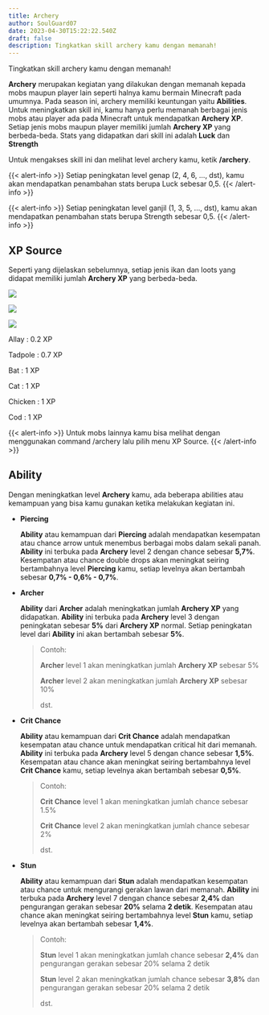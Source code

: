 ```yaml
---
title: Archery
author: SoulGuard07
date: 2023-04-30T15:22:22.540Z
draft: false
description: Tingkatkan skill archery kamu dengan memanah!
---
```

Tingkatkan skill archery kamu dengan memanah!

**Archery** merupakan kegiatan yang dilakukan dengan memanah kepada mobs maupun player lain seperti halnya kamu bermain Minecraft pada umumnya. Pada season ini, archery memiliki keuntungan yaitu **Abilities**. Untuk meningkatkan skill ini, kamu hanya perlu memanah berbagai jenis mobs atau player  ada pada Minecraft untuk mendapatkan **Archery XP**. Setiap jenis mobs maupun player memiliki jumlah **Archery XP** yang berbeda-beda. Stats yang didapatkan dari skill ini adalah **Luck** dan **Strength**

Untuk mengakses skill ini dan melihat level archery kamu, ketik **/archery**.

{{< alert-info >}} Setiap peningkatan level genap (2, 4, 6, ..., dst), kamu akan mendapatkan penambahan stats berupa Luck sebesar 0,5. {{< /alert-info >}}

{{< alert-info >}} Setiap peningkatan level ganjil (1, 3, 5, ..., dst), kamu akan mendapatkan penambahan stats berupa Strength sebesar 0,5. {{< /alert-info >}}

## XP Source

Seperti yang dijelaskan sebelumnya, setiap jenis ikan dan loots yang didapat memiliki jumlah **Archery XP** yang berbeda-beda.

![](/img/uploads/xp-archer.png)

![](/img/uploads/xp-archer2.png)

![](/img/uploads/xp-archer3.png)

Allay : 0.2 XP

Tadpole : 0.7 XP

Bat : 1 XP

Cat : 1 XP

Chicken : 1 XP

Cod : 1 XP

{{< alert-info >}} Untuk mobs lainnya kamu bisa melihat dengan menggunakan command /archery lalu pilih menu XP Source. {{< /alert-info >}}

## Ability

Dengan meningkatkan level **Archery** kamu, ada beberapa abilities atau kemampuan yang bisa kamu gunakan ketika melakukan kegiatan ini.

* **Piercing**

  **Ability** atau kemampuan dari **Piercing** adalah mendapatkan kesempatan atau chance arrow untuk menembus berbagai mobs dalam sekali panah. **Ability** ini terbuka pada **Archery** level 2 dengan chance sebesar **5,7%**. Kesempatan atau chance double drops akan meningkat seiring bertambahnya level **Piercing** kamu, setiap levelnya akan bertambah sebesar **0,7% - 0,6% - 0,7%**. 
* **Archer**

  **Ability** dari **Archer** adalah meningkatkan jumlah **Archery XP** yang didapatkan. **Ability** ini terbuka pada **Archery** level 3 dengan peningkatan sebesar **5%** dari **Archery XP** normal. Setiap peningkatan level dari **Ability** ini akan bertambah sebesar **5%**.

  > Contoh:
  >
  > **Archer** level 1 akan meningkatkan jumlah **Archery XP** sebesar 5%
  >
  > **Archer** level 2 akan meningkatkan jumlah **Archery XP** sebesar 10%
  >
  > dst.
* **Crit Chance**

  **Ability** atau kemampuan dari **Crit Chance** adalah mendapatkan kesempatan atau chance untuk mendapatkan critical hit dari memanah. **Ability** ini terbuka pada **Archery** level 5 dengan chance sebesar **1,5%**. Kesempatan atau chance akan meningkat seiring bertambahnya level **Crit Chance** kamu, setiap levelnya akan bertambah sebesar **0,5%**. 

  > Contoh:
  >
  > **Crit Chance** level 1 akan meningkatkan jumlah chance sebesar 1.5%
  >
  > **Crit Chance** level 2 akan meningkatkan jumlah chance sebesar 2%
  >
  > dst.
* **Stun**

  **Ability** atau kemampuan dari **Stun** adalah mendapatkan kesempatan atau chance untuk mengurangi gerakan lawan dari memanah. **Ability** ini terbuka pada **Archery** level 7 dengan chance sebesar **2,4%** dan pengurangan gerakan sebesar **20%** selama **2 detik**. Kesempatan atau chance akan meningkat seiring bertambahnya level **Stun** kamu, setiap levelnya akan bertambah sebesar **1,4%**.

  > Contoh:
  >
  > **Stun** level 1 akan meningkatkan jumlah chance sebesar **2,4%** dan pengurangan gerakan sebesar 20% selama 2 detik
  >
  > **Stun** level 2 akan meningkatkan jumlah chance sebesar **3,8%** dan pengurangan gerakan sebesar 20% selama 2 detik
  >
  > dst.
